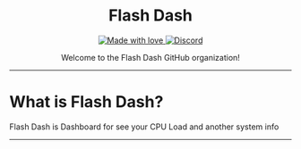 <h1 align="center">Flash Dash</h1>

<p align="center">
  <a href="#">
    <img src="https://img.shields.io/badge/made%20with-love-E760A4.svg?style=style=for-the-badge" alt="Made with love">
  </a>
  <a href="https://discord.gg/d79URcMzhG" target="_blank">
    <img alt="Discord" src="https://img.shields.io/discord/1067353571819016212?label=Discord&style=for-the-badge">
  </a>
</p>

<p align="center">
Welcome to the Flash Dash GitHub organization!
</p>

---

# What is Flash Dash?

Flash Dash is Dashboard for see your CPU Load and another system info

---
